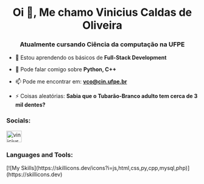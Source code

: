 <h1 align="center">Oi 👋, Me chamo Vinicius Caldas de Oliveira</h1>
<h3 align="center">Atualmente cursando Ciência da computação na UFPE</h3>

- 🌱 Estou aprendendo os básicos de **Full-Stack Development**

- 💬 Pode falar comigo sobre **Python, C++**

- 📫 Pode me encontrar em: **vco@cin.ufpe.br**

- ⚡ Coisas aleatórias: **Sabia que o Tubarão-Branco adulto tem cerca de 3 mil dentes?**

<h3 align="left">Socials:</h3>
<p align="left">
<a href="https://linkedin.com/in/vinicius-caldas-8568271b4" target="blank"><img align="center" src="https://raw.githubusercontent.com/rahuldkjain/github-profile-readme-generator/master/src/images/icons/Social/linked-in-alt.svg" alt="vinicius-caldas-8568271b4" height="30" width="40" /></a>
</p>

<h3 align="left">Languages and Tools:</h3>
[![My Skills](https://skillicons.dev/icons?i=js,html,css,py,cpp,mysql,php)](https://skillicons.dev)
